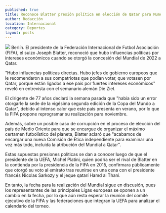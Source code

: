 ```yaml
---
published: true
title: Reconoce Blatter presión política en elección de Qatar para Mundial 2022
author: Redacción
location: Internacional
category: Deportes
layout: posts
---
```


![](http://i.imgur.com/9WZPlLrm.jpg)
Berlín. El presidente de la Federación Internacional de Futbol Asociación (FIFA), el suizo Joseph Blatter, reconoció que hubo influencias políticas por intereses económicos cuando se otorgó la concesión del Mundial de 2022 a Qatar.

"Hubo influencias políticas directas. Hubo jefes de gobierno europeos que le recomendaron a sus compatriotas que podían votar, que votasen por Qatar, porque están ligados a ese país por fuertes intereses económicos" reveló en entrevista con el semanario alemán Die Ziet.

El dirigente de 77 años declaró la semana pasada que "había sido un error otorgarle la sede de la vigésima segunda edición de la Copa del Mundo a Qatar", debido al intenso calor que este país presenta en verano, por lo que la FIFA propone reprogramar su realización para noviembre.

Además, sobre un posible caso de corrupción en el proceso de elección del país de Medio Oriente para que se encargue de organizar el máximo certamen futbolístico del planeta, Blatter aclaró que "acabamos de encargar una nueva Comisión de Ética independiente para examinar una vez más todo, incluida la atribución del Mundial a Qatar".

Estas supuestas presiones políticas se dan a conocer luego de que el presidente de la UEFA, Michel Platini, quien podría ser el rival de Blatter en la contienda por la presidencia de la FIFA en 2015, confirmara públicamente que otorgó su voto al emirato tras reunirse en una cena con el presidente francés Nicolas Sarkozy y el jeque qatarí Hamd al Thani.

En tanto, la fecha para la realización del Mundial sigue en discusión, pues los representantes de las principales Ligas europeas se oponen a un cambio en la fecha, por lo que aún resta esperar la reunión del comité ejecutivo de la FIFA y las federaciones que integran la UEFA para analizar el calendario del torneo.
